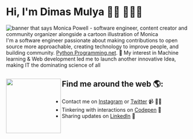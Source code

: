 # Hi, I'm Dimas Mulya 👋🏾 👩🏾‍💻

<img src="https://media.giphy.com/media/RbDKaczqWovIugyJmW/giphy.gif" alt="banner that says Monica Powell - software engineer, content creator and community organizer alongside a cartoon illustration of Monica">
I'm a software engineer passionate about making contributions to open source more approachable, creating technology to improve people, and building community.  <a Some of the technologies I love include PHP, HTML, Css, Python, (JavaScript + API), I was selected to be IT community in several inaugural forums based on my involvement in the technology community <a href="https://pythonprogramming.net/">Python Programming.net</a>. 🌟</a> My interest in Machine learning & Web development led me to launch another innovative Idea, making IT the dominating science of all


## Find me around the web 🌎: <a href="http://dimsmly.rf.gd/?i=1"><img align="left" width="150" height="150" src="https://github.com/dimasmuly"></a>
- Contact me on <a href="https://www.instagram.com/dmsmulya_">Instagram</a> or <a href="https://twitter.com/Hanma2302">Twitter</a> 📹 ✍🏾
- Tinkering with interactions on <a href="https://codepen.io/HanmaShuji"> Codepen</a> 🏓
- Sharing updates on <a href="https://www.linkedin.com/in/dimas-mulya-8552191b7/">LinkedIn</a> 💼
